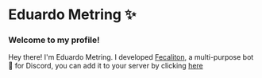<h1>Eduardo Metring ✨</h1>

<h3>Welcome to my profile!</h3>

<p>Hey there! I'm Eduardo Metring. I developed <a href="https://discord.com/oauth2/authorize?client_id=710530907370684526&scope=bot&permissions=1878523209">Fecaliton</a>, a multi-purpose bot 🤖 for Discord, you can add it to your server by clicking <a href="https://discord.com/oauth2/authorize?client_id=710530907370684526&scope=bot&permissions=1878523209">here</a></p>
